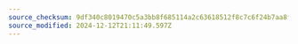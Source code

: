 ```yaml
---
source_checksum: 9df340c8019470c5a3bb8f685114a2c63618512f8c7c6f24b7aa8fc25dd9f1a3
source_modified: 2024-12-12T21:11:49.597Z
---
```


